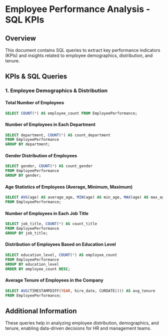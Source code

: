 # Employee Performance Analysis - SQL KPIs

## Overview
This document contains SQL queries to extract key performance indicators (KPIs) and insights related to employee demographics, distribution, and tenure.

## KPIs & SQL Queries

### 1. Employee Demographics & Distribution

#### Total Number of Employees
```sql
SELECT COUNT(*) AS employee_count FROM EmployeePerformance;
```

#### Number of Employees in Each Department
```sql
SELECT department, COUNT(*) AS count_department 
FROM EmployeePerformance
GROUP BY department;
```

#### Gender Distribution of Employees
```sql
SELECT gender, COUNT(*) AS count_gender 
FROM EmployeePerformance
GROUP BY gender;
```

#### Age Statistics of Employees (Average, Minimum, Maximum)
```sql
SELECT AVG(age) AS average_age, MIN(age) AS min_age, MAX(age) AS max_age 
FROM EmployeePerformance;
```

#### Number of Employees in Each Job Title
```sql
SELECT job_title, COUNT(*) AS count_title 
FROM EmployeePerformance
GROUP BY job_title;
```

#### Distribution of Employees Based on Education Level
```sql
SELECT education_level, COUNT(*) AS employee_count 
FROM EmployeePerformance
GROUP BY education_level
ORDER BY employee_count DESC;
```

#### Average Tenure of Employees in the Company
```sql
SELECT AVG(TIMESTAMPDIFF(YEAR, hire_date, CURDATE())) AS avg_tenure 
FROM EmployeePerformance;
```

## Additional Information
These queries help in analyzing employee distribution, demographics, and tenure, enabling data-driven decisions for HR and management teams.
